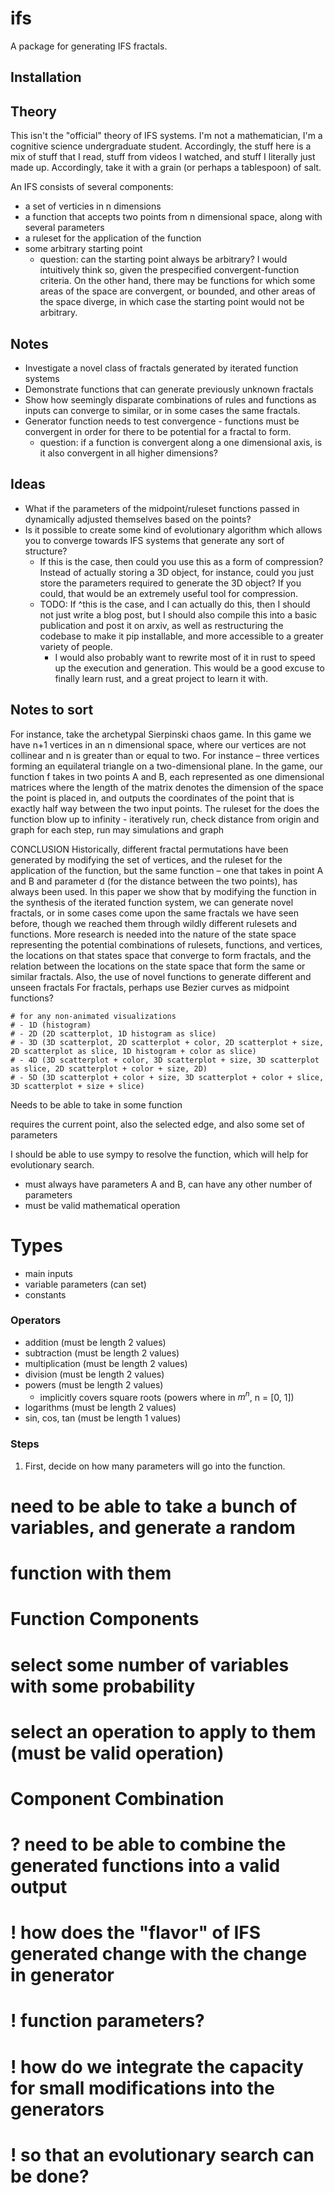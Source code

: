 # ifs

A package for generating IFS fractals.

## Installation

## Theory

This isn't the "official" theory of IFS systems. I'm not a mathematician, I'm a cognitive science undergraduate student. Accordingly, the stuff here is a mix of stuff that I read, stuff from videos I watched, and stuff I literally just made up. Accordingly, take it with a grain (or perhaps a tablespoon) of salt.

An IFS consists of several components:

* a set of verticies in n dimensions
* a function that accepts two points from n dimensional space, along with several parameters
* a ruleset for the application of the function
* some arbitrary starting point
  + question: can the starting point always be arbitrary? I would intuitively think so, given the prespecified convergent-function criteria. On the other hand, there may be functions for which some areas of the space are convergent, or bounded, and other areas of the space diverge, in which case the starting point would not be arbitrary.

## Notes

* Investigate a novel class of fractals generated by iterated function systems
* Demonstrate functions that can generate previously unknown fractals
* Show how seemingly disparate combinations of rules and functions as inputs can converge to similar, or in some cases the same fractals.
* Generator function needs to test convergence - functions must be convergent in order for there to be potential for a fractal to form.
  + question: if a function is convergent along a one dimensional axis, is it also convergent in all higher dimensions?

## Ideas

* What if the parameters of the midpoint/ruleset functions passed in dynamically adjusted themselves based on the points?
* Is it possible to create some kind of evolutionary algorithm which allows you to converge towards IFS systems that generate any sort of structure?
  + If this is the case, then could you use this as a form of compression? Instead of actually storing a 3D object, for instance, could you just store the parameters required to generate the 3D object? If you could, that would be an extremely useful tool for compression.
  + TODO: If ^this is the case, and I can actually do this, then I should not just write a blog post, but I should also compile this into a basic publication and post it on arxiv, as well as restructuring the codebase to make it pip installable, and more accessible to a greater variety of people.
    - I would also probably want to rewrite most of it in rust to speed up the execution and generation. This would be a good excuse to finally learn rust, and a great project to learn it with.

## Notes to sort

For instance, take the archetypal Sierpinski chaos game.
In this game we have n+1 vertices in an n dimensional space, where our vertices are not collinear and n is greater than or equal to two. For instance – three vertices forming an equilateral triangle on a two-dimensional plane.
In the game, our function f takes in two points A and B, each represented as one dimensional matrices where the length of the matrix denotes the dimension of the space the point is placed in, and outputs the coordinates of the point that is exactly half way between the two input points.
The ruleset for the
does the function blow up to infinity - iteratively run, check distance from origin and graph for each step, run may simulations and graph

CONCLUSION
Historically, different fractal permutations have been generated by modifying the set of vertices, and the ruleset for the application of the function, but the same function – one that takes in point A and B and parameter d (for the distance between the two points), has always been used. In this paper we show that by modifying the function in the synthesis of the iterated function system, we can generate novel fractals, or in some cases come upon the same fractals we have seen before, though we reached them through wildly different rulesets and functions.
More research is needed into the nature of the state space representing the potential combinations of rulesets, functions, and vertices, the locations on that states space that converge to form fractals, and the relation between the locations on the state space that form the same or similar fractals. Also, the use of novel functions to generate different and unseen fractals
For fractals, perhaps use Bezier curves as midpoint functions?

    # for any non-animated visualizations
    # - 1D (histogram)
    # - 2D (2D scatterplot, 1D histogram as slice)
    # - 3D (3D scatterplot, 2D scatterplot + color, 2D scatterplot + size, 2D scatterplot as slice, 1D histogram + color as slice)
    # - 4D (3D scatterplot + color, 3D scatterplot + size, 3D scatterplot as slice, 2D scatterplot + color + size, 2D)
    # - 5D (3D scatterplot + color + size, 3D scatterplot + color + slice, 3D scatterplot + size + slice)

Needs to be able to take in some function

requires the current point, also the selected edge, and also some set of parameters

I should be able to use sympy to resolve the function, which will help for evolutionary search.

* must always have parameters A and B, can have any other number of parameters
* must be valid mathematical operation
# Types
* main inputs
* variable parameters (can set)
* constants

### Operators

* addition (must be length 2 values)
* subtraction (must be length 2 values)
* multiplication (must be length 2 values)
* division (must be length 2 values)
* powers (must be length 2 values)
  + implicitly covers square roots (powers where in $m^n$, n = [0, 1])
* logarithms (must be length 2 values)
* sin, cos, tan (must be length 1 values)

### Steps

1. First, decide on how many parameters will go into the function.
# need to be able to take a bunch of variables, and generate a random

# function with them

# Function Components

# select some number of variables with some probability

# select an operation to apply to them (must be valid operation)

# Component Combination

# ? need to be able to combine the generated functions into a valid output

# ! how does the "flavor" of IFS generated change with the change in generator

# ! function parameters?

# ! how do we integrate the capacity for small modifications into the generators

# ! so that an evolutionary search can be done?
